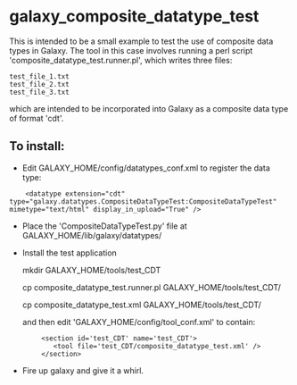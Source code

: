 # galaxy_composite_datatype_test

This is intended to be a small example to test the use of composite data types in Galaxy.  The tool in this case involves running a perl script 'composite_datatype_test.runner.pl', which writes three files:

```
test_file_1.txt
test_file_2.txt
test_file_3.txt
```

which are intended to be incorporated into Galaxy as a composite data type of format 'cdt'.



## To install:

- Edit GALAXY_HOME/config/datatypes_conf.xml  to register the data type:

```
    <datatype extension="cdt" type="galaxy.datatypes.CompositeDataTypeTest:CompositeDataTypeTest" mimetype="text/html" display_in_upload="True" />
```


- Place the 'CompositeDataTypeTest.py' file at GALAXY_HOME/lib/galaxy/datatypes/


- Install the test application
  
   mkdir GALAXY_HOME/tools/test_CDT
   
   cp composite_datatype_test.runner.pl GALAXY_HOME/tools/test_CDT/
   
   cp composite_datatype_test.xml GALAXY_HOME/tools/test_CDT/
   
   and then edit 'GALAXY_HOME/config/tool_conf.xml'  to contain:
   
```
        <section id='test_CDT' name='test_CDT'>
           <tool file='test_CDT/composite_datatype_test.xml' />
        </section>
```

- Fire up galaxy and give it a whirl.
